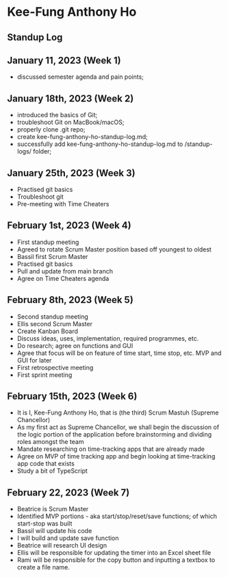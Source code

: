 # Kee-Fung Anthony Ho

## Standup Log

## January 11, 2023 (Week 1)

- discussed semester agenda and pain points;

## January 18th, 2023 (Week 2)

- introduced the basics of Git;
- troubleshoot Git on MacBook/macOS;
- properly clone .git repo;
- create kee-fung-anthony-ho-standup-log.md;
- successfully add kee-fung-anthony-ho-standup-log.md to /standup-logs/ folder;

## January 25th, 2023 (Week 3)

- Practised git basics
- Troubleshoot git
- Pre-meeting with Time Cheaters

## February 1st, 2023 (Week 4)

- First standup meeting
- Agreed to rotate Scrum Master position based off youngest to oldest
- Bassil first Scrum Master
- Practised git basics
- Pull and update from main branch
- Agree on Time Cheaters agenda

## February 8th, 2023 (Week 5)

- Second standup meeting
- Ellis second Scrum Master
- Create Kanban Board
- Discuss ideas, uses, implementation, required programmes, etc.
- Do research; agree on functions and GUI
- Agree that focus will be on feature of time start, time stop, etc. MVP and GUI for later
- First retrospective meeting
- First sprint meeting

## February 15th, 2023 (Week 6)

- It is I, Kee-Fung Anthony Ho, that is (the third) Scrum Mastuh (Supreme Chancellor)
- As my first act as Supreme Chancellor, we shall begin the discussion of the logic portion of the application before brainstorming and dividing roles amongst the team
- Mandate researching on time-tracking apps that are already made
- Agree on MVP of time tracking app and begin looking at time-tracking app code that exists
- Study a bit of TypeScript

## February 22, 2023 (Week 7)

- Beatrice is Scrum Master
- Identified MVP portions - aka start/stop/reset/save functions; of which start-stop was built
- Bassil will update his code
- I will build and update save function
- Beatrice will research UI design
- Ellis will be responsible for updating the timer into an Excel sheet file
- Rami will be responsible for the copy button and inputting a textbox to create a file name.
